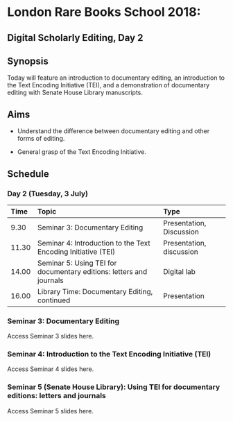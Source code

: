 # London Rare Books School 2018:
## Digital Scholarly Editing, Day 2

## Synopsis

Today will feature an introduction to documentary editing, an introduction to the Text Encoding Initiative (TEI), and a demonstration of documentary editing with Senate House Library manuscripts.

## Aims

* Understand the difference between documentary editing and other forms of editing.

* General grasp of the Text Encoding Initiative.

## Schedule
### Day 2 (Tuesday, 3 July)

Time     | Topic                               | Type                    |
:--------| :---------------------------------- |:------------------------|
9.30 | Seminar 3: Documentary Editing | Presentation, Discussion |
11.30 | Seminar 4: Introduction to the Text Encoding Initiative (TEI) |  Presentation, discussion     |
14.00 | Seminar 5: Using TEI for documentary editions: letters and journals | Digital lab |
16.00 | Library Time: Documentary Editing, continued | Presentation |

### Seminar 3: Documentary Editing

Access Seminar 3 slides here.

### Seminar 4: Introduction to the Text Encoding Initiative (TEI)

Access Seminar 4 slides here.

### Seminar 5 (Senate House Library): Using TEI for documentary editions: letters and journals

Access Seminar 5 slides here.
